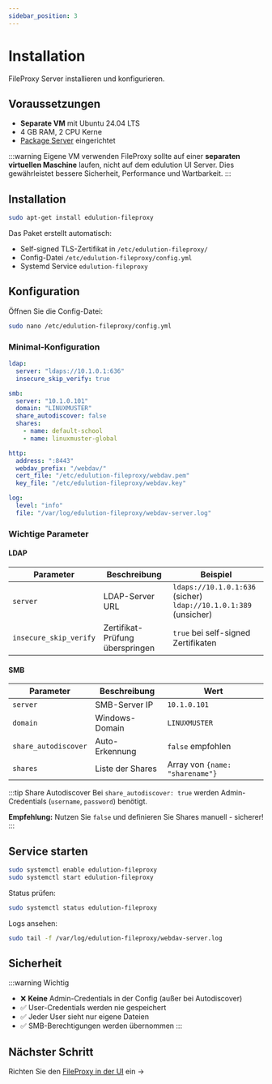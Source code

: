 ```yaml
---
sidebar_position: 3
---
```


# Installation

FileProxy Server installieren und konfigurieren.

## Voraussetzungen

- **Separate VM** mit Ubuntu 24.04 LTS
- 4 GB RAM, 2 CPU Kerne
- [Package Server](./package-server) eingerichtet

:::warning Eigene VM verwenden
FileProxy sollte auf einer **separaten virtuellen Maschine** laufen, nicht auf dem edulution UI Server. Dies gewährleistet bessere Sicherheit, Performance und Wartbarkeit.
:::

## Installation

```bash
sudo apt-get install edulution-fileproxy
```

Das Paket erstellt automatisch:
- Self-signed TLS-Zertifikat in `/etc/edulution-fileproxy/`
- Config-Datei `/etc/edulution-fileproxy/config.yml`
- Systemd Service `edulution-fileproxy`

## Konfiguration

Öffnen Sie die Config-Datei:

```bash
sudo nano /etc/edulution-fileproxy/config.yml
```

### Minimal-Konfiguration

```yaml
ldap:
  server: "ldaps://10.1.0.1:636"
  insecure_skip_verify: true

smb:
  server: "10.1.0.101"
  domain: "LINUXMUSTER"
  share_autodiscover: false
  shares:
    - name: default-school
    - name: linuxmuster-global

http:
  address: ":8443"
  webdav_prefix: "/webdav/"
  cert_file: "/etc/edulution-fileproxy/webdav.pem"
  key_file: "/etc/edulution-fileproxy/webdav.key"

log:
  level: "info"
  file: "/var/log/edulution-fileproxy/webdav-server.log"
```

### Wichtige Parameter

#### LDAP

| Parameter | Beschreibung | Beispiel |
|-----------|--------------|----------|
| `server` | LDAP-Server URL | `ldaps://10.1.0.1:636` (sicher)<br/>`ldap://10.1.0.1:389` (unsicher) |
| `insecure_skip_verify` | Zertifikat-Prüfung überspringen | `true` bei self-signed Zertifikaten |

#### SMB

| Parameter | Beschreibung | Wert |
|-----------|--------------|------|
| `server` | SMB-Server IP | `10.1.0.101` |
| `domain` | Windows-Domain | `LINUXMUSTER` |
| `share_autodiscover` | Auto-Erkennung | `false` empfohlen |
| `shares` | Liste der Shares | Array von `{name: "sharename"}` |

:::tip Share Autodiscover
Bei `share_autodiscover: true` werden Admin-Credentials (`username`, `password`) benötigt.

**Empfehlung:** Nutzen Sie `false` und definieren Sie Shares manuell - sicherer!
:::

## Service starten

```bash
sudo systemctl enable edulution-fileproxy
sudo systemctl start edulution-fileproxy
```

Status prüfen:

```bash
sudo systemctl status edulution-fileproxy
```

Logs ansehen:

```bash
sudo tail -f /var/log/edulution-fileproxy/webdav-server.log
```

## Sicherheit

:::warning Wichtig
- ❌ **Keine** Admin-Credentials in der Config (außer bei Autodiscover)
- ✅ User-Credentials werden nie gespeichert
- ✅ Jeder User sieht nur eigene Dateien
- ✅ SMB-Berechtigungen werden übernommen
:::

## Nächster Schritt

Richten Sie den [FileProxy in der UI](./ui-config) ein →
